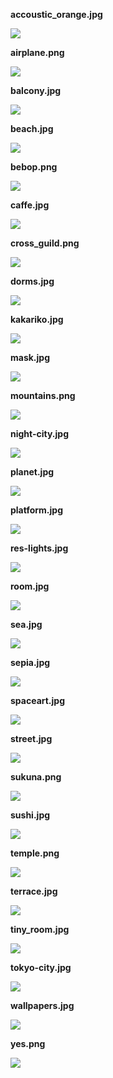 **accoustic_orange.jpg**

![](data/backgrounds/accoustic_orange.jpg)

**airplane.png**

![](data/backgrounds/airplane.png)

**balcony.jpg**

![](data/backgrounds/balcony.jpg)

**beach.jpg**

![](data/backgrounds/beach.jpg)

**bebop.png**

![](data/backgrounds/bebop.png)

**caffe.jpg**

![](data/backgrounds/caffe.jpg)

**cross_guild.png**

![](data/backgrounds/cross_guild.png)

**dorms.jpg**

![](data/backgrounds/dorms.jpg)

**kakariko.jpg**

![](data/backgrounds/kakariko.jpg)

**mask.jpg**

![](data/backgrounds/mask.jpg)

**mountains.png**

![](data/backgrounds/mountains.png)

**night-city.jpg**

![](data/backgrounds/night-city.jpg)

**planet.jpg**

![](data/backgrounds/planet.jpg)

**platform.jpg**

![](data/backgrounds/platform.jpg)

**res-lights.jpg**

![](data/backgrounds/res-lights.jpg)

**room.jpg**

![](data/backgrounds/room.jpg)

**sea.jpg**

![](data/backgrounds/sea.jpg)

**sepia.jpg**

![](data/backgrounds/sepia.jpg)

**spaceart.jpg**

![](data/backgrounds/spaceart.jpg)

**street.jpg**

![](data/backgrounds/street.jpg)

**sukuna.png**

![](data/backgrounds/sukuna.png)

**sushi.jpg**

![](data/backgrounds/sushi.jpg)

**temple.png**

![](data/backgrounds/temple.png)

**terrace.jpg**

![](data/backgrounds/terrace.jpg)

**tiny_room.jpg**

![](data/backgrounds/tiny_room.jpg)

**tokyo-city.jpg**

![](data/backgrounds/tokyo-city.jpg)

**wallpapers.jpg**

![](data/backgrounds/wallpapers.jpg)

**yes.png**

![](data/backgrounds/yes.png)

